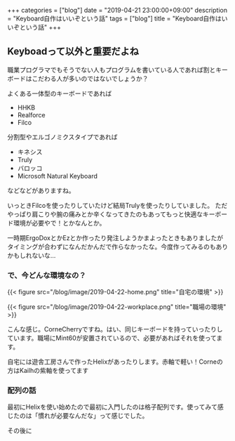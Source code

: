 +++
categories = ["blog"]
date = "2019-04-21 23:00:00+09:00"
description = "Keyboard自作はいいぞという話"
tags = ["blog"]
title = "Keyboard自作はいいぞという話"
+++

## Keyboadって以外と重要だよね

職業プログラマでもそうでない人もプログラムを書いている人であれば割とキーボードはこだわる人が多いのではないでしょうか？

よくある一体型のキーボードであれば
- HHKB
- Realforce
- Filco

分割型やエルゴノミクスタイプであれば
- キネシス
- Truly
- バロッコ
- Microsoft Natural Keyboard

などなどがありますね。

いっときFilcoを使ったりしていたけど結局Trulyを使ったりしていました。
ただやっぱり肩こりや腕の痛みとか辛くなってきたのもあってもっと快適なキーボード環境が必要やで！とかなんとか。

一時期ErgoDoxとかEzとか作ったり発注しようかまよったときもありましたがタイミングが合わずになんだかんだで作らなかったな。今度作ってみるのもありかもしれないな…

###  で、今どんな環境なの？


{{< figure src="/blog/image/2019-04-22-home.png" title="自宅の環境" >}}

{{< figure src="/blog/image/2019-04-22-workplace.png" title="職場の環境" >}}

こんな感じ。CorneCherryですね。はい、同じキーボードを持っていったりしています。職場にMint60が安置されているので、必要があればそれを使ってます。

自宅には遊舎工房さんで作ったHelixがあったりします。赤軸で軽い！Corneの方はKailhの紫軸を使ってます

### 配列の話

最初にHelixを使い始めたので最初に入門したのは格子配列です。使ってみて感じたのは「慣れが必要なんだな」って感じでした。

その後に